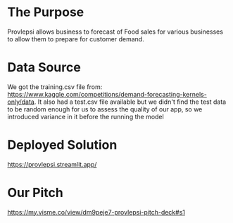 # The Purpose
Provlepsi allows business to forecast of Food sales for various businesses to allow them to prepare for customer demand.

# Data Source
We got the training.csv file from: https://www.kaggle.com/competitions/demand-forecasting-kernels-only/data. 
It also had a test.csv file available but we didn't find the test data to be random enough for us to assess the quality of our app, so we introduced variance in it before the running the model

# Deployed Solution
https://provlepsi.streamlit.app/

# Our Pitch
https://my.visme.co/view/dm9peje7-provlepsi-pitch-deck#s1
